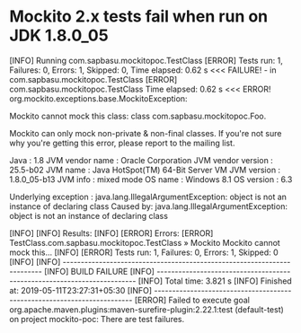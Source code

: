 # Mockito 2.x tests fail when run on JDK 1.8.0_05

[INFO] Running com.sapbasu.mockitopoc.TestClass
[ERROR] Tests run: 1, Failures: 0, Errors: 1, Skipped: 0, Time elapsed: 0.62 s <<< FAILURE! - in com.sapbasu.mockitopoc.TestClass
[ERROR] com.sapbasu.mockitopoc.TestClass  Time elapsed: 0.62 s  <<< ERROR!
org.mockito.exceptions.base.MockitoException: 

Mockito cannot mock this class: class com.sapbasu.mockitopoc.Foo.

Mockito can only mock non-private & non-final classes.
If you're not sure why you're getting this error, please report to the mailing list.


Java               : 1.8
JVM vendor name    : Oracle Corporation
JVM vendor version : 25.5-b02
JVM name           : Java HotSpot(TM) 64-Bit Server VM
JVM version        : 1.8.0_05-b13
JVM info           : mixed mode
OS name            : Windows 8.1
OS version         : 6.3


Underlying exception : java.lang.IllegalArgumentException: object is not an instance of declaring class
Caused by: java.lang.IllegalArgumentException: object is not an instance of declaring class

[INFO] 
[INFO] Results:
[INFO] 
[ERROR] Errors: 
[ERROR]   TestClass.com.sapbasu.mockitopoc.TestClass » Mockito 
Mockito cannot mock this...
[INFO] 
[ERROR] Tests run: 1, Failures: 0, Errors: 1, Skipped: 0
[INFO] 
[INFO] ------------------------------------------------------------------------
[INFO] BUILD FAILURE
[INFO] ------------------------------------------------------------------------
[INFO] Total time: 3.821 s
[INFO] Finished at: 2019-05-11T23:27:31+05:30
[INFO] ------------------------------------------------------------------------
[ERROR] Failed to execute goal org.apache.maven.plugins:maven-surefire-plugin:2.22.1:test (default-test) on project mockito-poc: There are test failures.